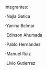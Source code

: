 Integrantes: 

-Najla Gatica

-Yanina Belmar

-Edinson Ahumada

-Pablo Hernández

-Manuel Ruiz

-Livio Gutierrez